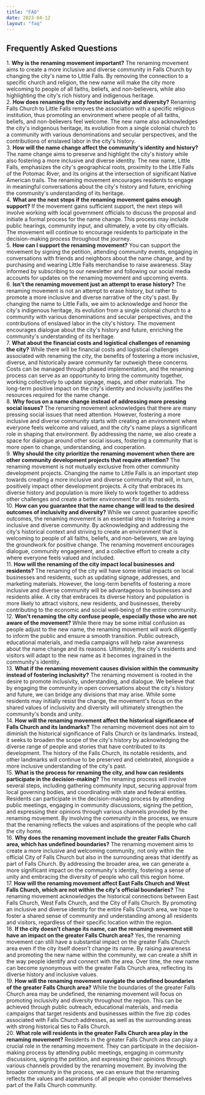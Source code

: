 ```yaml
---
title: "FAQ"
date: 2023-04-12
layout: "faq"
---
```


## Frequently Asked Questions

<div class="faq-item">
1. <span class="faq-question"><strong>Why is the renaming movement important?</strong></span>
The renaming movement aims to create a more inclusive and diverse community in Falls Church by changing the city's name to Little Falls. By removing the connection to a specific church and religion, the new name will make the city more welcoming to people of all faiths, beliefs, and non-believers, while also highlighting the city's rich history and indigenous heritage.
</div>
<div class="faq-item">
2. <span class="faq-question"><strong>How does renaming the city foster inclusivity and diversity?</strong></span>
Renaming Falls Church to Little Falls removes the association with a specific religious institution, thus promoting an environment where people of all faiths, beliefs, and non-believers feel welcome. The new name also acknowledges the city's indigenous heritage, its evolution from a single colonial church to a community with various denominations and secular perspectives, and the contributions of enslaved labor in the city's history.
</div>
<div class="faq-item">
3. <span class="faq-question"><strong>How will the name change affect the community's identity and history?</strong></span>
The name change aims to preserve and highlight the city's history while also fostering a more inclusive and diverse identity. The new name, Little Falls, emphasizes the city's geographical roots, proximity to the Little Falls of the Potomac River, and its origins at the intersection of significant Native American trails. The renaming movement encourages residents to engage in meaningful conversations about the city's history and future, enriching the community's understanding of its heritage.
</div>
<div class="faq-item">
4. <span class="faq-question"><strong>What are the next steps if the renaming movement gains enough support?</strong></span>
If the movement gains sufficient support, the next steps will involve working with local government officials to discuss the proposal and initiate a formal process for the name change. This process may include public hearings, community input, and ultimately, a vote by city officials. The movement will continue to encourage residents to participate in the decision-making process throughout the journey.
</div>
<div class="faq-item">
5. <span class="faq-question"><strong>How can I support the renaming movement?</strong></span>
You can support the movement by signing the petition, attending community events, engaging in conversations with friends and neighbors about the name change, and by purchasing and wearing Little Falls merchandise to raise awareness. Stay informed by subscribing to our newsletter and following our social media accounts for updates on the renaming movement and upcoming events.
</div>
<div class="faq-item">
6. <span class="faq-question"><strong>Isn't the renaming movement just an attempt to erase history?</strong></span>
The renaming movement is not an attempt to erase history, but rather to promote a more inclusive and diverse narrative of the city's past. By changing the name to Little Falls, we aim to acknowledge and honor the city's indigenous heritage, its evolution from a single colonial church to a community with various denominations and secular perspectives, and the contributions of enslaved labor in the city's history. The movement encourages dialogue about the city's history and future, enriching the community's understanding of its heritage.
</div>
<div class="faq-item">
7. <span class="faq-question"><strong>What about the financial costs and logistical challenges of renaming the city?</strong></span>
While there will be financial costs and logistical challenges associated with renaming the city, the benefits of fostering a more inclusive, diverse, and historically aware community far outweigh these concerns. Costs can be managed through phased implementation, and the renaming process can serve as an opportunity to bring the community together, working collectively to update signage, maps, and other materials. The long-term positive impact on the city's identity and inclusivity justifies the resources required for the name change.
</div>
<div class="faq-item">
8. <span class="faq-question"><strong>Why focus on a name change instead of addressing more pressing social issues?</strong></span>
The renaming movement acknowledges that there are many pressing social issues that need attention. However, fostering a more inclusive and diverse community starts with creating an environment where everyone feels welcome and valued, and the city's name plays a significant role in shaping that environment. By addressing the name, we also create a space for dialogue around other social issues, fostering a community that is more open to change, understanding, and cooperation.
</div>
<div class="faq-item">
9. <span class="faq-question"><strong>Why should the city prioritize the renaming movement when there are other community development projects that require attention?</strong></span>
The renaming movement is not mutually exclusive from other community development projects. Changing the name to Little Falls is an important step towards creating a more inclusive and diverse community that will, in turn, positively impact other development projects. A city that embraces its diverse history and population is more likely to work together to address other challenges and create a better environment for all its residents.
</div>
<div class="faq-item">
10. <span class="faq-question"><strong>How can you guarantee that the name change will lead to the desired outcomes of inclusivity and diversity?</strong></span>
While we cannot guarantee specific outcomes, the renaming movement is an essential step in fostering a more inclusive and diverse community. By acknowledging and addressing the city's historical context and striving to create an environment that is welcoming to people of all faiths, beliefs, and non-believers, we are laying the groundwork for positive change. The renaming movement encourages dialogue, community engagement, and a collective effort to create a city where everyone feels valued and included.
</div>
<div class="faq-item">
11. <span class="faq-question"><strong>How will the renaming of the city impact local businesses and residents?</strong></span>
The renaming of the city will have some initial impacts on local businesses and residents, such as updating signage, addresses, and marketing materials. However, the long-term benefits of fostering a more inclusive and diverse community will be advantageous to businesses and residents alike. A city that embraces its diverse history and population is more likely to attract visitors, new residents, and businesses, thereby contributing to the economic and social well-being of the entire community.
</div>
<div class="faq-item">
12. <span class="faq-question"><strong>Won't renaming the city confuse people, especially those who are not aware of the movement?</strong></span>
While there may be some initial confusion as people adjust to the new name, the renaming movement will work diligently to inform the public and ensure a smooth transition. Public outreach, educational materials, and media campaigns will help raise awareness about the name change and its reasons. Ultimately, the city's residents and visitors will adapt to the new name as it becomes ingrained in the community's identity.
</div>
<div class="faq-item">
13. <span class="faq-question"><strong>What if the renaming movement causes division within the community instead of fostering inclusivity?</strong></span>
The renaming movement is rooted in the desire to promote inclusivity, understanding, and dialogue. We believe that by engaging the community in open conversations about the city's history and future, we can bridge any divisions that may arise. While some residents may initially resist the change, the movement's focus on the shared values of inclusivity and diversity will ultimately strengthen the community's bonds and unity.
</div>
<div class="faq-item">
14. <span class="faq-question"><strong>How will the renaming movement affect the historical significance of Falls Church and its landmarks?</strong></span>
The renaming movement does not aim to diminish the historical significance of Falls Church or its landmarks. Instead, it seeks to broaden the scope of the city's history by acknowledging the diverse range of people and stories that have contributed to its development. The history of the Falls Church, its notable residents, and other landmarks will continue to be preserved and celebrated, alongside a more inclusive understanding of the city's past.
</div>
<div class="faq-item">
15. <span class="faq-question"><strong>What is the process for renaming the city, and how can residents participate in the decision-making?</strong></span>
The renaming process will involve several steps, including gathering community input, securing approval from local governing bodies, and coordinating with state and federal entities. Residents can participate in the decision-making process by attending public meetings, engaging in community discussions, signing the petition, and expressing their opinions through various channels provided by the renaming movement. By involving the community in the process, we ensure that the renaming reflects the values and aspirations of the people who call the city home.
</div>
<div class="faq-item">
16. <span class="faq-question"><strong>Why does the renaming movement include the greater Falls Church area, which has undefined boundaries?</strong></span>
The renaming movement aims to create a more inclusive and welcoming community, not only within the official City of Falls Church but also in the surrounding areas that identify as part of Falls Church. By addressing the broader area, we can generate a more significant impact on the community's identity, fostering a sense of unity and embracing the diversity of people who call this region home.
</div>
<div class="faq-item">
17. <span class="faq-question"><strong>How will the renaming movement affect East Falls Church and West Falls Church, which are not within the city's official boundaries?</strong></span>
The renaming movement acknowledges the historical connections between East Falls Church, West Falls Church, and the City of Falls Church. By promoting an inclusive and diverse identity for the entire Falls Church area, we hope to foster a shared sense of community and understanding among all residents and visitors, regardless of their specific location within the region.
</div>
<div class="faq-item">
18. <span class="faq-question"><strong>If the city doesn't change its name, can the renaming movement still have an impact on the greater Falls Church area?</strong></span>
Yes, the renaming movement can still have a substantial impact on the greater Falls Church area even if the city itself doesn't change its name. By raising awareness and promoting the new name within the community, we can create a shift in the way people identify and connect with the area. Over time, the new name can become synonymous with the greater Falls Church area, reflecting its diverse history and inclusive values.
</div>
<div class="faq-item">
19. <span class="faq-question"><strong>How will the renaming movement navigate the undefined boundaries of the greater Falls Church area?</strong></span>
While the boundaries of the greater Falls Church area may be undefined, the renaming movement will focus on promoting inclusivity and diversity throughout the region. This can be achieved through public outreach, educational materials, and media campaigns that target residents and businesses within the five zip codes associated with Falls Church addresses, as well as the surrounding areas with strong historical ties to Falls Church.
</div>
<div class="faq-item">
20. <span class="faq-question"><strong>What role will residents in the greater Falls Church area play in the renaming movement?</strong></span>
Residents in the greater Falls Church area can play a crucial role in the renaming movement. They can participate in the decision-making process by attending public meetings, engaging in community discussions, signing the petition, and expressing their opinions through various channels provided by the renaming movement. By involving the broader community in the process, we can ensure that the renaming reflects the values and aspirations of all people who consider themselves part of the Falls Church community.
</div>

